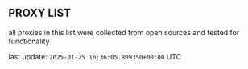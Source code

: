 ## PROXY LIST

all proxies in this list were collected from open sources and tested for functionality

last update: `2025-01-25 16:36:05.809350+00:00` UTC
